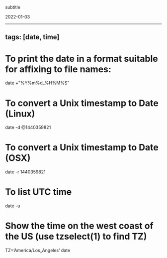subtitle

2022-01-03

------------------------------------------------------------------------

tags: \[date, time\]
--------------------

To print the date in a format suitable for affixing to file names:
==================================================================

date +"%Y%m%d\_%H%M%S”

To convert a Unix timestamp to Date (Linux)
===========================================

date -d <span class="citation" data-cites="1440359821">@1440359821</span>

To convert a Unix timestamp to Date (OSX)
=========================================

date -r 1440359821

To list UTC time
================

date -u

Show the time on the west coast of the US (use tzselect(1) to find TZ)
======================================================================

TZ=‘America/Los\_Angeles’ date
